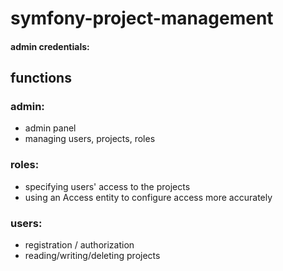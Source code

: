 # symfony-project-management



#### admin credentials:  


## functions

### admin:  
- admin panel
- managing users, projects, roles

### roles:
- specifying users' access to the projects
- using an Access entity to configure access more accurately

### users:  
- registration / authorization
- reading/writing/deleting projects
  




